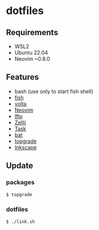# dotfiles 

## Requirements

- WSL2
- Ubuntu 22.04
- Neovim ~0.8.0

## Features

- bash (use only to start fish shell)
- [fish](https://github.com/fish-shell/fish-shell)
- [volta](https://github.com/volta-cli/volta)
- [Neovim](https://github.com/neovim/neovim) 
- [lftp](https://packages.ubuntu.com/jammy/lftp)
- [Zellij](https://github.com/zellij-org/zellij)
- [Task](https://taskfile.dev)
- [bat](https://github.com/sharkdp/bat)
- [topgrade](https://github.com/topgrade-rs/topgrade)
- [Inkscape](https://inkscape.org)

## Update

### packages

```sh
$ topgrade
```

### dotfiles

```sh
$ ./link.sh
```
